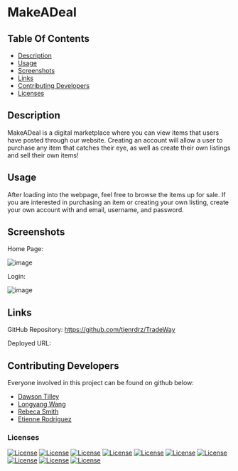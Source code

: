 # MakeADeal

## Table Of Contents

- [Description](#description)
- [Usage](#usage)
- [Screenshots](#screenshots)
- [Links](#links)
- [Contributing Developers](#Contributing-Developers)
- [Licenses](#licenses)

## Description

MakeADeal is a digital marketplace where you can view items that users have posted through our website. Creating an account will allow a user to purchase any item that catches their eye, as well as create their own listings and sell their own items!

## Usage

After loading into the webpage, feel free to browse the items up for sale. If you are interested in purchasing an item or creating your own listing, create your own account with and email, username, and password.

## Screenshots

Home Page:

![image](https://user-images.githubusercontent.com/100370557/195467925-ad05d883-7f2b-44f4-8c1f-bc7b03f2b226.png)

Login:

![image](https://user-images.githubusercontent.com/100370557/195467983-276c74da-44c4-4875-9b38-e7ee3b1cd259.png)

## Links 

GitHub Repository: https://github.com/tienrdrz/TradeWay

Deployed URL:

## Contributing Developers

Everyone involved in this project can be found on github below:

- [Dawson Tilley](https://github.com/dawsontilley)
- [Longyang Wang](https://github.com/YangLongWang)
- [Rebeca Smith](https://github.com/Beca-d)
- [Etienne Rodriguez](https://github.com/tienrdrz)

### Licenses
[![License](https://img.shields.io/badge/License-Express-blue.svg)](https://opensource.org/licenses/Express)
[![License](https://img.shields.io/badge/License-React-green.svg)](https://opensource.org/licenses/React)
[![License](https://img.shields.io/badge/License-Apollo-red.svg)](https://opensource.org/licenses/Apollo)
[![License](https://img.shields.io/badge/License-dotenv-yellow.svg)](https://opensource.org/licenses/dotenv)
[![License](https://img.shields.io/badge/License-bcrypt-red.svg)](https://opensource.org/licenses/bcrypt)
[![License](https://img.shields.io/badge/License-mongoose-blue.svg)](https://opensource.org/licenses/mongoose)
[![License](https://img.shields.io/badge/License-nodemon-green.svg)](https://opensource.org/licenses/nodemon)
[![License](https://img.shields.io/badge/License-stripe-yellow.svg)](https://opensource.org/licenses/stripe)
[![License](https://img.shields.io/badge/License-dotenv-red.svg)](https://opensource.org/licenses/dotenv)
[![License](https://img.shields.io/badge/License-JWT-orange.svg)](https://opensource.org/licenses/JWT)



          
